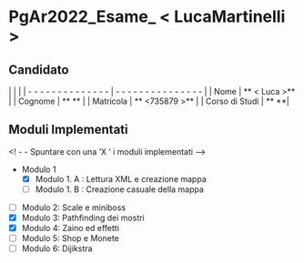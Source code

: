 # PgAr2022_Esame_ < LucaMartinelli >
 ## Candidato

 |                             |                               |
 | - - - - - - - - - - - - - - | - - - - - - - - - - - - - - - |
 | Nome                        | ** < Luca >**                 |
 | Cognome                     | ** <Martinelli >**            |
 | Matricola                   | ** <735879 >**                |
 | Corso di Studi              | ** <Ingegneria Informatica >**|

 ## Moduli Implementati

 <! - - Spuntare con una ’X ’ i moduli implementati -->

- Modulo 1
  - [X] Modulo 1. A : Lettura XML e creazione mappa
  - [ ] Modulo 1. B : Creazione casuale della mappa
- [ ] Modulo 2: Scale e miniboss
- [X] Modulo 3: Pathfinding dei mostri
- [X] Modulo 4: Zaino ed effetti
- [ ] Modulo 5: Shop e Monete
- [ ] Modulo 6: Dijikstra